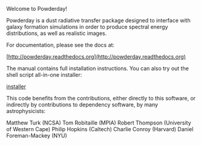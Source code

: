 Welcome to Powderday!  

Powderday is a dust radiative transfer package designed to interface
with galaxy formation simulations in order to produce spectral energy
distributions, as well as realistic images.

For documentation, please see the docs at:

[http://powderday.readthedocs.org](http://powderday.readthedocs.org)

The manual contains full installation instructions.  You can also try
out the shell script all-in-one installer:

[installer](https://bitbucket.org/desika/powderday/downloads)

This code benefits from the contributions, either directly to this
software, or indirectly by contributions to dependency software, by
many astrophysicists:

Matthew Turk (NCSA)
Tom Robitaille (MPIA)
Robert Thompson (University of Western Cape)
Philip Hopkins (Caltech)
Charlie Conroy (Harvard)
Daniel Foreman-Mackey (NYU)